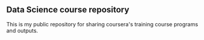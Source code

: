 ## Data Science course repository
This is my public repository for sharing coursera's training course programs and outputs.
